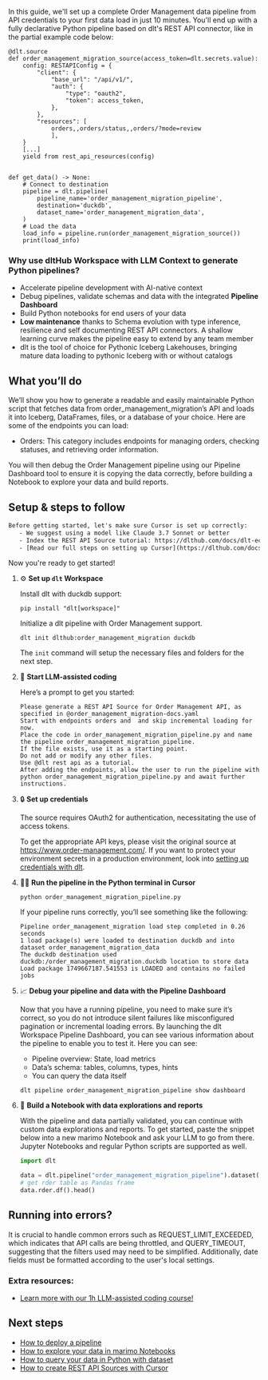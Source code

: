 In this guide, we'll set up a complete Order Management data pipeline from API credentials to your first data load in just 10 minutes. You'll end up with a fully declarative Python pipeline based on dlt's REST API connector, like in the partial example code below:

```python-outcome
@dlt.source
def order_management_migration_source(access_token=dlt.secrets.value):
    config: RESTAPIConfig = {
        "client": {
            "base_url": "/api/v1/",
            "auth": {
                "type": "oauth2",
                "token": access_token,
            },
        },
        "resources": [
            orders,,orders/status,,orders/?mode=review
            ],
    }
    [...]
    yield from rest_api_resources(config)


def get_data() -> None:
    # Connect to destination
    pipeline = dlt.pipeline(
        pipeline_name='order_management_migration_pipeline',
        destination='duckdb',
        dataset_name='order_management_migration_data', 
    )
    # Load the data
    load_info = pipeline.run(order_management_migration_source())
    print(load_info) 
```

### Why use dltHub Workspace with LLM Context to generate Python pipelines?

- Accelerate pipeline development with AI-native context
- Debug pipelines, validate schemas and data with the integrated **Pipeline Dashboard**
- Build Python notebooks for end users of your data
- **Low maintenance** thanks to Schema evolution with type inference, resilience and self documenting REST API connectors. A shallow learning curve makes the pipeline easy to extend by any team member
- dlt is the tool of choice for Pythonic Iceberg Lakehouses, bringing mature data loading to pythonic Iceberg with or without catalogs

## What you’ll do

We’ll show you how to generate a readable and easily maintainable Python script that fetches data from order_management_migration’s API and loads it into Iceberg, DataFrames, files, or a database of your choice. Here are some of the endpoints you can load:

- Orders: This category includes endpoints for managing orders, checking statuses, and retrieving order information.

You will then debug the Order Management pipeline using our Pipeline Dashboard tool to ensure it is copying the data correctly, before building a Notebook to explore your data and build reports.

## Setup & steps to follow

```default
Before getting started, let's make sure Cursor is set up correctly:
   - We suggest using a model like Claude 3.7 Sonnet or better
   - Index the REST API Source tutorial: https://dlthub.com/docs/dlt-ecosystem/verified-sources/rest_api/ and add it to context as **@dlt rest api**
   - [Read our full steps on setting up Cursor](https://dlthub.com/docs/dlt-ecosystem/llm-tooling/cursor-restapi#23-configuring-cursor-with-documentation)
```

Now you're ready to get started!

1. ⚙️ **Set up `dlt` Workspace**
    
    Install dlt with duckdb support:
    ```shell
    pip install "dlt[workspace]"
    ```

    Initialize a dlt pipeline with Order Management support.
    ```shell
    dlt init dlthub:order_management_migration duckdb
    ```

    The `init` command will setup the necessary files and folders for the next step.
    
2. 🤠 **Start LLM-assisted coding**
    
    Here’s a prompt to get you started:
    
    ```prompt
    Please generate a REST API Source for Order Management API, as specified in @order_management_migration-docs.yaml 
    Start with endpoints orders and  and skip incremental loading for now. 
    Place the code in order_management_migration_pipeline.py and name the pipeline order_management_migration_pipeline. 
    If the file exists, use it as a starting point. 
    Do not add or modify any other files. 
    Use @dlt rest api as a tutorial. 
    After adding the endpoints, allow the user to run the pipeline with python order_management_migration_pipeline.py and await further instructions.
    ```

    
3. 🔒 **Set up credentials** 
    
    The source requires OAuth2 for authentication, necessitating the use of access tokens.
    
    To get the appropriate API keys, please visit the original source at https://www.order-management.com/.
    If you want to protect your environment secrets in a production environment, look into [setting up credentials with dlt](https://dlthub.com/docs/walkthroughs/add_credentials).
    
4. 🏃‍♀️ **Run the pipeline in the Python terminal in Cursor**
    
    ```shell
    python order_management_migration_pipeline.py
    ```
    
    If your pipeline runs correctly, you’ll see something like the following:
    
    ```shell
    Pipeline order_management_migration load step completed in 0.26 seconds
    1 load package(s) were loaded to destination duckdb and into dataset order_management_migration_data
    The duckdb destination used duckdb:/order_management_migration.duckdb location to store data
    Load package 1749667187.541553 is LOADED and contains no failed jobs
    ```
    
5. 📈 **Debug your pipeline and data with the Pipeline Dashboard**

    Now that you have a running pipeline, you need to make sure it’s correct, so you do not introduce silent failures like misconfigured pagination or incremental loading errors. By launching the dlt Workspace Pipeline Dashboard, you can see various information about the pipeline to enable you to test it. Here you can see:
    - Pipeline overview: State, load metrics
    - Data’s schema: tables, columns, types, hints
    - You can query the data itself
    
    ```shell
    dlt pipeline order_management_migration_pipeline show dashboard
    ```
    
6. 🐍 **Build a Notebook with data explorations and reports**

    With the pipeline and data partially validated, you can continue with custom data explorations and reports. To get started, paste the snippet below into a new marimo Notebook and ask your LLM to go from there. Jupyter Notebooks and regular Python scripts are supported as well.

    
    ```python
    import dlt

   data = dlt.pipeline("order_management_migration_pipeline").dataset()
   # get rder table as Pandas frame
   data.rder.df().head()
    ```

## Running into errors?

It is crucial to handle common errors such as REQUEST_LIMIT_EXCEEDED, which indicates that API calls are being throttled, and QUERY_TIMEOUT, suggesting that the filters used may need to be simplified. Additionally, date fields must be formatted according to the user's local settings.

### Extra resources:

- [Learn more with our 1h LLM-assisted coding course!](https://www.youtube.com/watch?v=GGid70rnJuM)

## Next steps

- [How to deploy a pipeline](https://dlthub.com/docs/walkthroughs/deploy-a-pipeline)
- [How to explore your data in marimo Notebooks](https://dlthub.com/docs/general-usage/dataset-access/marimo)
- [How to query your data in Python with dataset](https://dlthub.com/docs/general-usage/dataset-access/dataset)
- [How to create REST API Sources with Cursor](https://dlthub.com/docs/dlt-ecosystem/llm-tooling/cursor-restapi)
